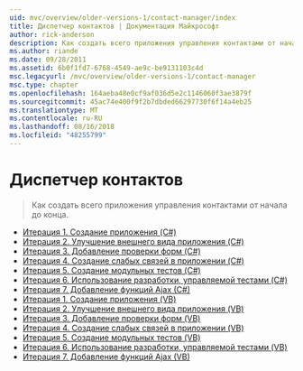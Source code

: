 ```yaml
---
uid: mvc/overview/older-versions-1/contact-manager/index
title: Диспетчер контактов | Документация Майкрософт
author: rick-anderson
description: Как создать всего приложения управления контактами от начала до конца.
ms.author: riande
ms.date: 09/28/2011
ms.assetid: 6b0f1fd7-6768-4549-ae9c-be9131103c4d
msc.legacyurl: /mvc/overview/older-versions-1/contact-manager
msc.type: chapter
ms.openlocfilehash: 164aeba48e0cf9af036d5e2c1146060f3ae3879f
ms.sourcegitcommit: 45ac74e400f9f2b7dbded66297730f6f14a4eb25
ms.translationtype: MT
ms.contentlocale: ru-RU
ms.lasthandoff: 08/16/2018
ms.locfileid: "48255799"
---
```

<a name="contact-manager"></a>Диспетчер контактов
====================
> Как создать всего приложения управления контактами от начала до конца.


- [Итерация 1. Создание приложения (C#)](iteration-1-create-the-application-cs.md)
- [Итерация 2. Улучшение внешнего вида приложения (C#)](iteration-2-make-the-application-look-nice-cs.md)
- [Итерация 3. Добавление проверки форм (C#)](iteration-3-add-form-validation-cs.md)
- [Итерация 4. Создание слабых связей в приложении (C#)](iteration-4-make-the-application-loosely-coupled-cs.md)
- [Итерация 5. Создание модульных тестов (C#)](iteration-5-create-unit-tests-cs.md)
- [Итерация 6. Использование разработки, управляемой тестами (C#)](iteration-6-use-test-driven-development-cs.md)
- [Итерация 7. Добавление функций Ajax (C#)](iteration-7-add-ajax-functionality-cs.md)
- [Итерация 1. Создание приложения (VB)](iteration-1-create-the-application-vb.md)
- [Итерация 2. Улучшение внешнего вида приложения (VB)](iteration-2-make-the-application-look-nice-vb.md)
- [Итерация 3. Добавление проверки форм (VB)](iteration-3-add-form-validation-vb.md)
- [Итерация 4. Создание слабых связей в приложении (VB)](iteration-4-make-the-application-loosely-coupled-vb.md)
- [Итерация 5. Создание модульных тестов (VB)](iteration-5-create-unit-tests-vb.md)
- [Итерация 6. Использование разработки, управляемой тестами (VB)](iteration-6-use-test-driven-development-vb.md)
- [Итерация 7. Добавление функций Ajax (VB)](iteration-7-add-ajax-functionality-vb.md)
